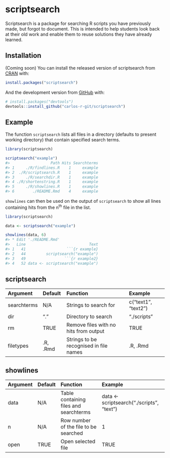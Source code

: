 
<!-- README.md is generated from README.Rmd. Please edit that file -->

# scriptsearch

<!-- badges: start -->

<!-- badges: end -->

Scriptsearch is a package for searching R scripts you have previously
made, but forgot to document. This is intended to help students look
back at their old work and enable them to reuse solutions they have
already learned.

## Installation

(Coming soon) You can install the released version of scriptsearch from
[CRAN](https://CRAN.R-project.org) with:

``` r
install.packages("scriptsearch")
```

And the development version from [GitHub](https://github.com/) with:

``` r
# install.packages("devtools")
devtools::install_github("carlos-r-git/scriptsearch")
```

## Example

The function `scriptsearch` lists all files in a directory (defaults to
present working directory) that contain specified search terms.

``` r
library(scriptsearch)

scriptsearch("example")
#>                  Path Hits Searchterms
#> 1     ./R/findlines.R    1     example
#> 2  ./R/scriptsearch.R    1     example
#> 3     ./R/searchdir.R    1     example
#> 4 ./R/shortenstring.R    1     example
#> 5     ./R/showlines.R    1     example
#> 6        ./README.Rmd    4     example
```

`showlines` can then be used on the output of `scriptsearch` to show all
lines containing hits from the n<sup>th</sup> file in the list.

```` r
library(scriptsearch)

data <- scriptsearch("example")

showlines(data, 6)
#> * Edit './README.Rmd'
#>   Line                            Text
#> 1   41                  ```{r example}
#> 2   44         scriptsearch("example")
#> 3   49                 ```{r example2}
#> 4   52 data <- scriptsearch("example")
````

## scriptsearch

| Argument    | Default  | Function                               | Example             |
| :---------- | :------- | :------------------------------------- | :------------------ |
| searchterms | N/A      | Strings to search for                  | c(“text1”, “text2”) |
| dir         | “.”      | Directory to search                    | “./scripts”         |
| rm          | TRUE     | Remove files with no hits from output  | TRUE                |
| filetypes   | .R, .Rmd | Strings to be recognised in file names | .R, .Rmd            |

## showlines

| Argument | Default | Function                               | Example                                    |
| :------- | :------ | :------------------------------------- | :----------------------------------------- |
| data     | N/A     | Table containing files and searchterms | data \<- scriptsearch(“./scripts”, “text”) |
| n        | N/A     | Row number of the file to be searched  | 1                                          |
| open     | TRUE    | Open selected file                     | TRUE                                       |
